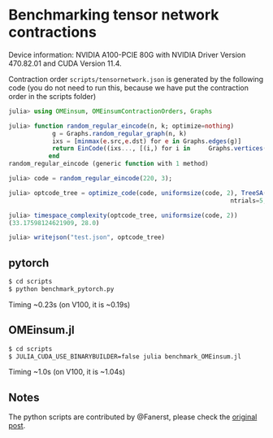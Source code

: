 # Benchmarking tensor network contractions

Device information: NVIDIA A100-PCIE 80G with NVIDIA Driver Version 470.82.01 and CUDA Version 11.4.

Contraction order `scripts/tensornetwork.json` is generated by the following code (you do not need to run this, because we have put the contraction order in the scripts folder)
```julia
julia> using OMEinsum, OMEinsumContractionOrders, Graphs

julia> function random_regular_eincode(n, k; optimize=nothing)
            g = Graphs.random_regular_graph(n, k)
            ixs = [minmax(e.src,e.dst) for e in Graphs.edges(g)]
            return EinCode((ixs..., [(i,) for i in     Graphs.vertices(g)]...), ())
           end
random_regular_eincode (generic function with 1 method)

julia> code = random_regular_eincode(220, 3);

julia> optcode_tree = optimize_code(code, uniformsize(code, 2), TreeSA(sc_target=29, βs=0.1:0.1:20,
                                                             ntrials=5, niters=30, sc_weight=2.0));

julia> timespace_complexity(optcode_tree, uniformsize(code, 2))
(33.17598124621909, 28.0)

julia> writejson("test.json", optcode_tree)
```

## pytorch

```bash
$ cd scripts
$ python benchmark_pytorch.py
```

Timing ~0.23s (on V100, it is ~0.19s)

## OMEinsum.jl

```bash
$ cd scripts
$ JULIA_CUDA_USE_BINARYBUILDER=false julia benchmark_OMEinsum.jl
```

Timing ~1.0s (on V100, it is ~1.04s)


## Notes
The python scripts are contributed by @Fanerst, please check the [original post](https://github.com/under-Peter/OMEinsum.jl/issues/133#issuecomment-1003662057).
